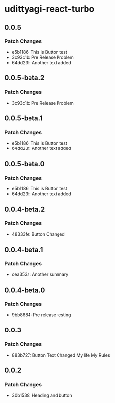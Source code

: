 # udittyagi-react-turbo

## 0.0.5

### Patch Changes

- e5b1186: This is Button test
- 3c93c1b: Pre Release Problem
- 64dd23f: Another text added

## 0.0.5-beta.2

### Patch Changes

- 3c93c1b: Pre Release Problem

## 0.0.5-beta.1

### Patch Changes

- e5b1186: This is Button test
- 64dd23f: Another text added

## 0.0.5-beta.0

### Patch Changes

- e5b1186: This is Button test
- 64dd23f: Another text added

## 0.0.4-beta.2

### Patch Changes

- 48333fe: Button Changed

## 0.0.4-beta.1

### Patch Changes

- cea353a: Another summary

## 0.0.4-beta.0

### Patch Changes

- 9bb8684: Pre release testing

## 0.0.3

### Patch Changes

- 883b727: Button Text Changed
  My life My Rules

## 0.0.2

### Patch Changes

- 30b1539: Heading and button
